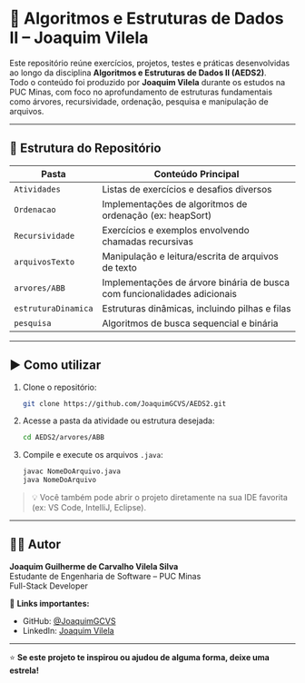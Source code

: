 # 📘 Algoritmos e Estruturas de Dados II – Joaquim Vilela

Este repositório reúne exercícios, projetos, testes e práticas desenvolvidas ao longo da disciplina **Algoritmos e Estruturas de Dados II (AEDS2)**.  
Todo o conteúdo foi produzido por **Joaquim Vilela** durante os estudos na PUC Minas, com foco no aprofundamento de estruturas fundamentais como árvores, recursividade, ordenação, pesquisa e manipulação de arquivos.

---

## 📁 Estrutura do Repositório

| Pasta               | Conteúdo Principal                                           |
|---------------------|--------------------------------------------------------------|
| `Atividades`         | Listas de exercícios e desafios diversos                    |
| `Ordenacao`          | Implementações de algoritmos de ordenação (ex: heapSort)    |
| `Recursividade`      | Exercícios e exemplos envolvendo chamadas recursivas        |
| `arquivosTexto`      | Manipulação e leitura/escrita de arquivos de texto          |
| `arvores/ABB`        | Implementações de árvore binária de busca com funcionalidades adicionais |
| `estruturaDinamica`  | Estruturas dinâmicas, incluindo pilhas e filas              |
| `pesquisa`           | Algoritmos de busca sequencial e binária                    |

---

## ▶️ Como utilizar

1. Clone o repositório:
   ```bash
   git clone https://github.com/JoaquimGCVS/AEDS2.git
   ```

2. Acesse a pasta da atividade ou estrutura desejada:
   ```bash
   cd AEDS2/arvores/ABB
   ```

3. Compile e execute os arquivos `.java`:
   ```bash
   javac NomeDoArquivo.java
   java NomeDoArquivo
   ```

> 💡 Você também pode abrir o projeto diretamente na sua IDE favorita (ex: VS Code, IntelliJ, Eclipse).

---

## 👨‍💻 Autor

**Joaquim Guilherme de Carvalho Vilela Silva**  
Estudante de Engenharia de Software – PUC Minas  
Full-Stack Developer  

🔗 **Links importantes:**
* GitHub: [@JoaquimGCVS](https://github.com/JoaquimGCVS)  
* LinkedIn: [Joaquim Vilela](https://www.linkedin.com/in/joaquim-vilela/)  

---

⭐ **Se este projeto te inspirou ou ajudou de alguma forma, deixe uma estrela!**
